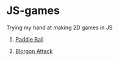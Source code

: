  JS-games
=========
Trying my hand at making 2D games in JS 

1. [Paddle Ball](https://akin909.github.io/JS-games/Paddle-Ball/index.html)

2. [Blorgon Attack](https://akin909.github.io/JS-games/space-shooter/index.html)
